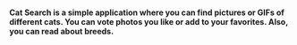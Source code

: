 #### Cat Search is a simple application where you can find pictures or GIFs of different cats. You can vote photos you like or add to your favorites. Also, you can read about breeds.